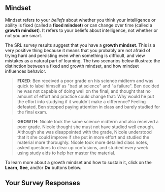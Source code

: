 ## Mindset

Mindset refers to your *beliefs* about whether you think your intelligence or ability is fixed (called a **fixed mindset**) or can change over time (called a **growth mindset**). It refers to your beliefs about intelligence, not whether or not you are smart. 

The SRL survey results suggest that you have a **growth mindset**. This is a very positive thing because it means that you probably are not afraid of trying hard and persisting even when something is difficult, and view mistakes as a natural part of learning. The two scenarios below illustrate the distinction between a fixed and growth mindset, and how mindset influences behavior.

> **FIXED**: Ben received a poor grade on his science midterm and was quick to label himself as "bad at science" and "a failure". Ben decided he was not capable of doing well on the final, and thought that no amount of effort and practice could change that: Why would he put the effort into studying if it wouldn't make a difference? Feeling defeated, Ben stopped paying attention in class and barely studied for the final exam. 

> **GROWTH**: Nicole took the same science midterm and also received a poor grade. Nicole thought she must not have studied well enough. Although she was disappointed with the grade, Nicole understood that it she could improve if she put in more effort and studied the material more thoroughly. Nicole took more detailed class notes, asked questions to clear up confusions, and studied every week using study aids to help her master the material. 

To learn more about a growth mindset and how to sustain it, click on the **Learn**, **See**, and/or **Do** buttons below. 

## Your Survey Responses

